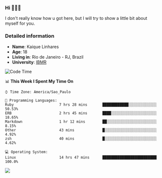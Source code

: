 ### Hi 🙋🏽‍♂️

I don't really know how u got here, but I will try to show a little bit about myself for you.

### Detailed information

* **Name**: Kaique Linhares
* **Age**: 18
* **Living in**: Rio  de Janeiro - RJ, Brazil
* **University**: [IBMR](https://www.ibmr.br/)

<!--START_SECTION:waka-->
![Code Time](http://img.shields.io/badge/Code%20Time-281%20hrs%2055%20mins-blue)

📊 **This Week I Spent My Time On** 

```text
⌚︎ Time Zone: America/Sao_Paulo

💬 Programming Languages: 
Ruby                     7 hrs 28 mins       ████████████░░░░░░░░░░░░░   50.53% 
ERB                      2 hrs 45 mins       ████░░░░░░░░░░░░░░░░░░░░░   18.65% 
Markdown                 1 hr 12 mins        ██░░░░░░░░░░░░░░░░░░░░░░░   8.15% 
Other                    43 mins             █░░░░░░░░░░░░░░░░░░░░░░░░   4.92% 
zsh                      40 mins             █░░░░░░░░░░░░░░░░░░░░░░░░   4.62%

💻 Operating System: 
Linux                    14 hrs 47 mins      █████████████████████████   100.0%

```


<!--END_SECTION:waka-->

<a href="https://www.linkedin.com/in/kaique-linhares-25a840208/"  target="_blank"><img src="https://img.shields.io/badge/-LinkedIn-%230077B5?style=for-the-badge&logo=linkedin&logoColor=white" target="_blank"></a>

